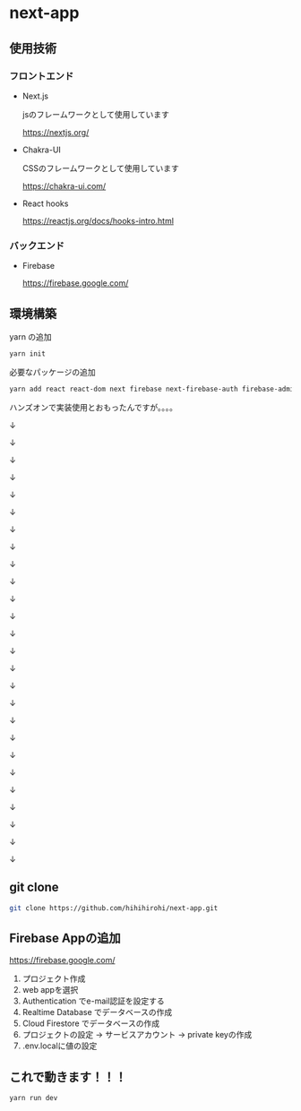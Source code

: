 # next-app

## 使用技術

### フロントエンド

- Next.js

   jsのフレームワークとして使用しています

   https://nextjs.org/

- Chakra-UI

   CSSのフレームワークとして使用しています

  https://chakra-ui.com/

- React hooks

  https://reactjs.org/docs/hooks-intro.html

### バックエンド

- Firebase

  https://firebase.google.com/


## 環境構築

yarn の追加
```bash
yarn init
```

必要なパッケージの追加
```bash
yarn add react react-dom next firebase next-firebase-auth firebase-admin react-firebaseui next-absolute-url framer-motion @chakra-ui/react @chakra-ui/icons @emotion/react @emotion/styled 
```


ハンズオンで実装使用とおもったんですが。。。。

↓

↓


↓


↓


↓


↓



↓


↓


↓



↓


↓



↓


↓


↓


↓



↓


↓


↓


↓


↓


↓


↓



↓


↓


↓


↓


## git clone

```bash
git clone https://github.com/hihihirohi/next-app.git
```


## Firebase Appの追加

https://firebase.google.com/

1. プロジェクト作成
2. web appを選択
3. Authentication でe-mail認証を設定する
4. Realtime Database でデータベースの作成
5. Cloud Firestore でデータベースの作成
6. プロジェクトの設定 → サービスアカウント → private keyの作成
7. .env.localに値の設定


## これで動きます！！！

```bash
yarn run dev
```